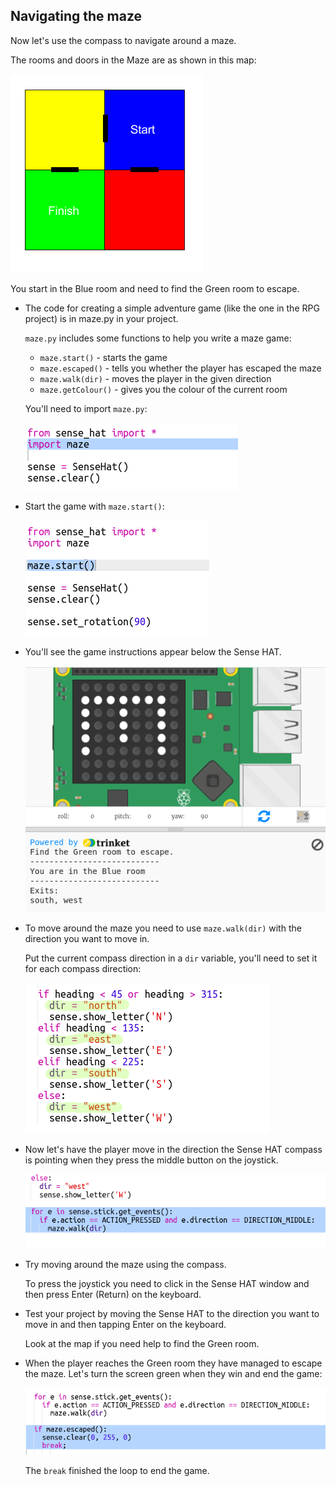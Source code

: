 ## Navigating the maze

Now let's use the compass to navigate around a maze.

The rooms and doors in the Maze are as shown in this map:

![skjermbilde](images/compass-maze-map.png)

You start in the Blue room and need to find the Green room to escape.

+ The code for creating a simple adventure game (like the one in the RPG project) is in maze.py in your project.
    
    `maze.py` includes some functions to help you write a maze game:
    
    + `maze.start()` - starts the game
    + `maze.escaped()` - tells you whether the player has escaped the maze
    + `maze.walk(dir)` - moves the player in the given direction
    + `maze.getColour()` - gives you the colour of the current room
    
    You'll need to import `maze.py`:
    
    ![skjermbilde](images/compass-import.png)

+ Start the game with `maze.start()`:
    
    ![skjermbilde](images/compass-start.png)

+ You'll see the game instructions appear below the Sense HAT.
    
    ![skjermbilde](images/compass-start-test.png)

+ To move around the maze you need to use `maze.walk(dir)` with the direction you want to move in.
    
    Put the current compass direction in a `dir` variable, you'll need to set it for each compass direction:
    
    ![skjermbilde](images/compass-dir.png)

+ Now let's have the player move in the direction the Sense HAT compass is pointing when they press the middle button on the joystick.
    
    ![skjermbilde](images/compass-joystick.png)

+ Try moving around the maze using the compass.
    
    To press the joystick you need to click in the Sense HAT window and then press Enter (Return) on the keyboard.

+ Test your project by moving the Sense HAT to the direction you want to move in and then tapping Enter on the keyboard.
    
    Look at the map if you need help to find the Green room.

+ When the player reaches the Green room they have managed to escape the maze. Let's turn the screen green when they win and end the game:
    
    ![skjermbilde](images/compass-end.png)
    
    The `break` finished the loop to end the game.